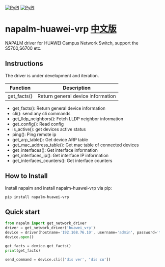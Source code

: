 [![PyPI](https://img.shields.io/pypi/v/napalm-huawei-vrp.svg)](https://pypi.python.org/pypi/napalm-huawei-vrp)
[![PyPI](https://img.shields.io/pypi/dm/napalm-huawei-vrp.svg)](https://pypi.python.org/pypi/napalm-huawei-vrp)

# napalm-huawei-vrp [中文版](README-ZH.md)

NAPALM driver for HUAWEI Campus Network Switch, support the S5700,S6700 etc.


## Instructions

The driver is under development and iteration.

| Function   | Description  |
|--------|-----|
| get_facts()  | Return general device information |


* get_facts(): Return general device information
* cli(): send any cli commands
* get_lldp_neighbors(): Fetch LLDP neighbor information
* get_config(): Read config
* is_active(): get devices active status
* ping(): Ping remote ip
* get_arp_table(): Get device ARP table
* get_mac_address_table(): Get mac table of connected devices
* get_interfaces(): Get interface information
* get_interfaces_ip(): Get interface IP information
* get_interfaces_counters(): Get interface counters

## How to Install

Install napalm and install napalm-huawei-vrp via pip:

`pip install napalm-huawei-vrp`

## Quick start

```python
from napalm import get_network_driver
driver = get_network_driver('huawei_vrp')
device = driver(hostname='192.168.76.10', username='admin', password='this_is_not_a_secure_password')
device.open()

get_facts = device.get_facts()
print(get_facts)

send_command = device.cli(['dis ver', 'dis cu'])
```